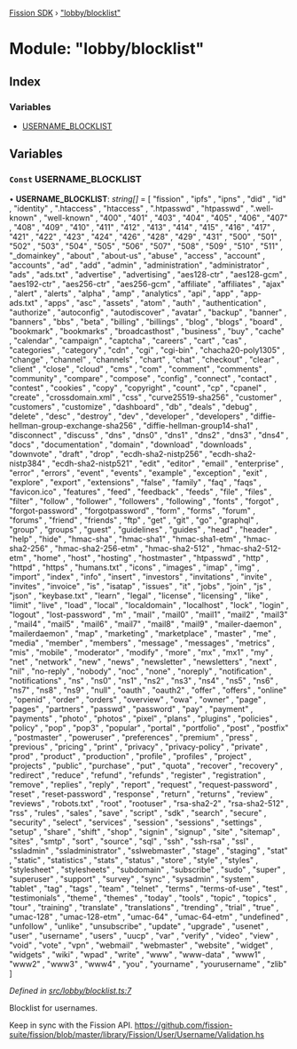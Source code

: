 [Fission SDK](../README.md) › ["lobby/blocklist"](_lobby_blocklist_.md)

# Module: "lobby/blocklist"

## Index

### Variables

* [USERNAME_BLOCKLIST](_lobby_blocklist_.md#const-username_blocklist)

## Variables

### `Const` USERNAME_BLOCKLIST

• **USERNAME_BLOCKLIST**: *string[]* = [ "fission"
  , "ipfs"
  , "ipns"
  , "did"
  , "id"
  , "identity"
  , ".htaccess"
  , "htaccess"
  , ".htpasswd"
  , "htpasswd"
  , ".well-known"
  , "well-known"
  , "400"
  , "401"
  , "403"
  , "404"
  , "405"
  , "406"
  , "407"
  , "408"
  , "409"
  , "410"
  , "411"
  , "412"
  , "413"
  , "414"
  , "415"
  , "416"
  , "417"
  , "421"
  , "422"
  , "423"
  , "424"
  , "426"
  , "428"
  , "429"
  , "431"
  , "500"
  , "501"
  , "502"
  , "503"
  , "504"
  , "505"
  , "506"
  , "507"
  , "508"
  , "509"
  , "510"
  , "511"
  , "_domainkey"
  , "about"
  , "about-us"
  , "abuse"
  , "access"
  , "account"
  , "accounts"
  , "ad"
  , "add"
  , "admin"
  , "administration"
  , "administrator"
  , "ads"
  , "ads.txt"
  , "advertise"
  , "advertising"
  , "aes128-ctr"
  , "aes128-gcm"
  , "aes192-ctr"
  , "aes256-ctr"
  , "aes256-gcm"
  , "affiliate"
  , "affiliates"
  , "ajax"
  , "alert"
  , "alerts"
  , "alpha"
  , "amp"
  , "analytics"
  , "api"
  , "app"
  , "app-ads.txt"
  , "apps"
  , "asc"
  , "assets"
  , "atom"
  , "auth"
  , "authentication"
  , "authorize"
  , "autoconfig"
  , "autodiscover"
  , "avatar"
  , "backup"
  , "banner"
  , "banners"
  , "bbs"
  , "beta"
  , "billing"
  , "billings"
  , "blog"
  , "blogs"
  , "board"
  , "bookmark"
  , "bookmarks"
  , "broadcasthost"
  , "business"
  , "buy"
  , "cache"
  , "calendar"
  , "campaign"
  , "captcha"
  , "careers"
  , "cart"
  , "cas"
  , "categories"
  , "category"
  , "cdn"
  , "cgi"
  , "cgi-bin"
  , "chacha20-poly1305"
  , "change"
  , "channel"
  , "channels"
  , "chart"
  , "chat"
  , "checkout"
  , "clear"
  , "client"
  , "close"
  , "cloud"
  , "cms"
  , "com"
  , "comment"
  , "comments"
  , "community"
  , "compare"
  , "compose"
  , "config"
  , "connect"
  , "contact"
  , "contest"
  , "cookies"
  , "copy"
  , "copyright"
  , "count"
  , "cp"
  , "cpanel"
  , "create"
  , "crossdomain.xml"
  , "css"
  , "curve25519-sha256"
  , "customer"
  , "customers"
  , "customize"
  , "dashboard"
  , "db"
  , "deals"
  , "debug"
  , "delete"
  , "desc"
  , "destroy"
  , "dev"
  , "developer"
  , "developers"
  , "diffie-hellman-group-exchange-sha256"
  , "diffie-hellman-group14-sha1"
  , "disconnect"
  , "discuss"
  , "dns"
  , "dns0"
  , "dns1"
  , "dns2"
  , "dns3"
  , "dns4"
  , "docs"
  , "documentation"
  , "domain"
  , "download"
  , "downloads"
  , "downvote"
  , "draft"
  , "drop"
  , "ecdh-sha2-nistp256"
  , "ecdh-sha2-nistp384"
  , "ecdh-sha2-nistp521"
  , "edit"
  , "editor"
  , "email"
  , "enterprise"
  , "error"
  , "errors"
  , "event"
  , "events"
  , "example"
  , "exception"
  , "exit"
  , "explore"
  , "export"
  , "extensions"
  , "false"
  , "family"
  , "faq"
  , "faqs"
  , "favicon.ico"
  , "features"
  , "feed"
  , "feedback"
  , "feeds"
  , "file"
  , "files"
  , "filter"
  , "follow"
  , "follower"
  , "followers"
  , "following"
  , "fonts"
  , "forgot"
  , "forgot-password"
  , "forgotpassword"
  , "form"
  , "forms"
  , "forum"
  , "forums"
  , "friend"
  , "friends"
  , "ftp"
  , "get"
  , "git"
  , "go"
  , "graphql"
  , "group"
  , "groups"
  , "guest"
  , "guidelines"
  , "guides"
  , "head"
  , "header"
  , "help"
  , "hide"
  , "hmac-sha"
  , "hmac-sha1"
  , "hmac-sha1-etm"
  , "hmac-sha2-256"
  , "hmac-sha2-256-etm"
  , "hmac-sha2-512"
  , "hmac-sha2-512-etm"
  , "home"
  , "host"
  , "hosting"
  , "hostmaster"
  , "htpasswd"
  , "http"
  , "httpd"
  , "https"
  , "humans.txt"
  , "icons"
  , "images"
  , "imap"
  , "img"
  , "import"
  , "index"
  , "info"
  , "insert"
  , "investors"
  , "invitations"
  , "invite"
  , "invites"
  , "invoice"
  , "is"
  , "isatap"
  , "issues"
  , "it"
  , "jobs"
  , "join"
  , "js"
  , "json"
  , "keybase.txt"
  , "learn"
  , "legal"
  , "license"
  , "licensing"
  , "like"
  , "limit"
  , "live"
  , "load"
  , "local"
  , "localdomain"
  , "localhost"
  , "lock"
  , "login"
  , "logout"
  , "lost-password"
  , "m"
  , "mail"
  , "mail0"
  , "mail1"
  , "mail2"
  , "mail3"
  , "mail4"
  , "mail5"
  , "mail6"
  , "mail7"
  , "mail8"
  , "mail9"
  , "mailer-daemon"
  , "mailerdaemon"
  , "map"
  , "marketing"
  , "marketplace"
  , "master"
  , "me"
  , "media"
  , "member"
  , "members"
  , "message"
  , "messages"
  , "metrics"
  , "mis"
  , "mobile"
  , "moderator"
  , "modify"
  , "more"
  , "mx"
  , "mx1"
  , "my"
  , "net"
  , "network"
  , "new"
  , "news"
  , "newsletter"
  , "newsletters"
  , "next"
  , "nil"
  , "no-reply"
  , "nobody"
  , "noc"
  , "none"
  , "noreply"
  , "notification"
  , "notifications"
  , "ns"
  , "ns0"
  , "ns1"
  , "ns2"
  , "ns3"
  , "ns4"
  , "ns5"
  , "ns6"
  , "ns7"
  , "ns8"
  , "ns9"
  , "null"
  , "oauth"
  , "oauth2"
  , "offer"
  , "offers"
  , "online"
  , "openid"
  , "order"
  , "orders"
  , "overview"
  , "owa"
  , "owner"
  , "page"
  , "pages"
  , "partners"
  , "passwd"
  , "password"
  , "pay"
  , "payment"
  , "payments"
  , "photo"
  , "photos"
  , "pixel"
  , "plans"
  , "plugins"
  , "policies"
  , "policy"
  , "pop"
  , "pop3"
  , "popular"
  , "portal"
  , "portfolio"
  , "post"
  , "postfix"
  , "postmaster"
  , "poweruser"
  , "preferences"
  , "premium"
  , "press"
  , "previous"
  , "pricing"
  , "print"
  , "privacy"
  , "privacy-policy"
  , "private"
  , "prod"
  , "product"
  , "production"
  , "profile"
  , "profiles"
  , "project"
  , "projects"
  , "public"
  , "purchase"
  , "put"
  , "quota"
  , "recover"
  , "recovery"
  , "redirect"
  , "reduce"
  , "refund"
  , "refunds"
  , "register"
  , "registration"
  , "remove"
  , "replies"
  , "reply"
  , "report"
  , "request"
  , "request-password"
  , "reset"
  , "reset-password"
  , "response"
  , "return"
  , "returns"
  , "review"
  , "reviews"
  , "robots.txt"
  , "root"
  , "rootuser"
  , "rsa-sha2-2"
  , "rsa-sha2-512"
  , "rss"
  , "rules"
  , "sales"
  , "save"
  , "script"
  , "sdk"
  , "search"
  , "secure"
  , "security"
  , "select"
  , "services"
  , "session"
  , "sessions"
  , "settings"
  , "setup"
  , "share"
  , "shift"
  , "shop"
  , "signin"
  , "signup"
  , "site"
  , "sitemap"
  , "sites"
  , "smtp"
  , "sort"
  , "source"
  , "sql"
  , "ssh"
  , "ssh-rsa"
  , "ssl"
  , "ssladmin"
  , "ssladministrator"
  , "sslwebmaster"
  , "stage"
  , "staging"
  , "stat"
  , "static"
  , "statistics"
  , "stats"
  , "status"
  , "store"
  , "style"
  , "styles"
  , "stylesheet"
  , "stylesheets"
  , "subdomain"
  , "subscribe"
  , "sudo"
  , "super"
  , "superuser"
  , "support"
  , "survey"
  , "sync"
  , "sysadmin"
  , "system"
  , "tablet"
  , "tag"
  , "tags"
  , "team"
  , "telnet"
  , "terms"
  , "terms-of-use"
  , "test"
  , "testimonials"
  , "theme"
  , "themes"
  , "today"
  , "tools"
  , "topic"
  , "topics"
  , "tour"
  , "training"
  , "translate"
  , "translations"
  , "trending"
  , "trial"
  , "true"
  , "umac-128"
  , "umac-128-etm"
  , "umac-64"
  , "umac-64-etm"
  , "undefined"
  , "unfollow"
  , "unlike"
  , "unsubscribe"
  , "update"
  , "upgrade"
  , "usenet"
  , "user"
  , "username"
  , "users"
  , "uucp"
  , "var"
  , "verify"
  , "video"
  , "view"
  , "void"
  , "vote"
  , "vpn"
  , "webmail"
  , "webmaster"
  , "website"
  , "widget"
  , "widgets"
  , "wiki"
  , "wpad"
  , "write"
  , "www"
  , "www-data"
  , "www1"
  , "www2"
  , "www3"
  , "www4"
  , "you"
  , "yourname"
  , "yourusername"
  , "zlib"
  ]

*Defined in [src/lobby/blocklist.ts:7](https://github.com/fission-suite/webnative/blob/693f51f/src/lobby/blocklist.ts#L7)*

Blocklist for usernames.

Keep in sync with the Fission API.
https://github.com/fission-suite/fission/blob/master/library/Fission/User/Username/Validation.hs

